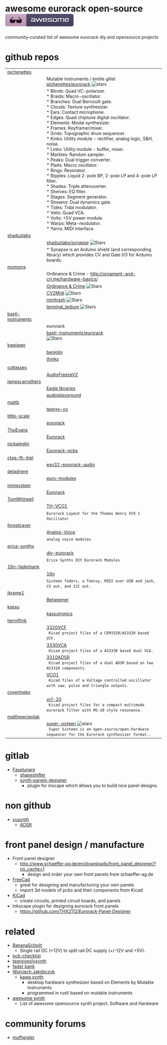 # awesome eurorack open-source ![awesome](media/awesome-badge.svg)
community-curated list of awesome eurorack diy and opensource projects

# github repos
|                                                                                                                                                                 |                                                                                                                                                                                                                                                                                                                                                                                                                                                                                                                                                                                                                                                                                                                                                                                                                                                                                                    |
|-----------------------------------------------------------------------------------------------------------------------------------------------------------------|----------------------------------------------------------------------------------------------------------------------------------------------------------------------------------------------------------------------------------------------------------------------------------------------------------------------------------------------------------------------------------------------------------------------------------------------------------------------------------------------------------------------------------------------------------------------------------------------------------------------------------------------------------------------------------------------------------------------------------------------------------------------------------------------------------------------------------------------------------------------------------------------------|
| [pichenettes](https://github.com/pichenettes) |                                                                                                                                                                                                                                                                                                                                                                                                                                                                                                                                                                                                                                                                                                                                                                                                                                                                                                    |
|                                                                                                                                                                 | Mutable Instruments / émilie gillet  <br/> [pichenettes/eurorack](https://github.com/pichenettes/eurorack) ![stars](https://img.shields.io/github/stars/pichenettes/eurorack.svg?style=social&label=Stars&maxAge=2592000)                                                                                                                                                                                                                                                                                                                                                                                                                                                                                                                                                                                                                                                                                                                                                                                                                                    |
|                                                                                                                                                                 | * Blinds: Quad VC-polarizer.<br>* Braids: Macro-oscillator.<br>* Branches: Dual Bernoulli gate.<br>* Clouds: Texture synthesizer.<br>* Ears: Contact microphone.<br>* Edges: Quad chiptune digital oscillator.<br>* Elements: Modal synthesizer.<br>* Frames: Keyframer/mixer.<br>* Grids: Topographic drum sequencer.<br>* Kinks: Utility module - rectifier, analog logic, S&H, noise.<br>* Links: Utility module - buffer, mixer.<br>* Marbles: Random sampler.<br>* Peaks: Dual trigger converter.<br>* Plaits: Macro oscillator.<br>* Rings: Resonator.<br>* Ripples: Liquid 2-pole BP, 2-pole LP and 4-pole LP filter.<br>* Shades: Triple attenuverter.<br>* Shelves: EQ filter.<br>* Stages: Segment generator.<br>* Streams: Dual dynamics gate.<br>* Tides: Tidal modulator.<br>* Veils: Quad VCA.<br>* Volts: +5V power module.<br>* Warps: Meta-modulator.<br>* Yarns: MIDI interface. |
| [shaduzlabs](https://github.com/shaduzlabs)     |                                                                                                                                                                                                                                                                                                                                                                                                                                                                                                                                                                                                                                                                                                                                                                                                                                                                                                    |
|                                                                                                                                                                 | [shaduzlabs/synapse](https://github.com/shaduzlabs/synapse) ![Stars](https://img.shields.io/github/stars/shaduzlabs/synapse.svg?style=social&label=Stars&maxAge=2592000)                                                                                                                                                                                                                                                                                                                                                                                                                                                                                                                                                                                                                                                                                                                                                                                                                                        |
|                                                                                                                                                                 | * Synapse is an Arduino shield (and corresponding library) which provides CV and Gate I/O for Arduino boards.                                                                                                                                                                                                                                                                                                                                                                                                                                                                                                                                                                                                                                                                                                                                                                                      |
| [mxmxmx](https://github.com/mxmxmx "mxmxmx")                                                                                                                     |                                                                                                                                                                                                                                                                                                                                                                                                                                                                                                                                                                                                                                                                                                                                                                                                                                                                                                    |
|                                                                                                                                                                 | Ordinance & Crime - http://ornament-and-cri.me/hardware-basics/                                                                                                                                                                                                                                                                                                                                                                                                                                                                                                                                                                                                                                                                                                                                                                                                                                                        |
|                                                                                                                                                                 | [Ordinance & Crime](https://github.com/mxmxmx/O_C "O_C") ![Stars](https://img.shields.io/github/stars/mxmxmx/O_C.svg?style=social&label=Stars&maxAge=2592000)                                                                                                                                                                                                                                                                                                                                                                                                                                                                                                                                                                                                                                                                                                                                                                                                                                          |
|                                                                                                                                                                 | [CV2Midi](https://github.com/mxmxmx/CV2Midi) ![Stars](https://img.shields.io/github/stars/mxmxmx/CV2Midi.svg?style=social&label=Stars&maxAge=2592000)                                                                                                                                                                                                                                                                                                                                                                                                                                                                                                                                                                                                                                                                                                                                                                                                                                                                             |
|                                                                                                                                                                 | [minitrash](https://github.com/mxmxmx/minitrash) ![Stars](https://img.shields.io/github/stars/mxmxmx/minitrash.svg?style=social&label=Stars&maxAge=2592000)                                                                                                                                                                                                                                                                                                                                                                                                                                                                                                                                                                                                                                                                                                                                                                                                                                                   |
|                                                                                                                                                                 | [terminal_tedium](https://github.com/mxmxmx/terminal_tedium "terminal_tedium")  ![Stars](https://img.shields.io/github/stars/mxmxmx/terminal_tedium.svg?style=social&label=Stars&maxAge=2592000)                                                                                                                                                                                                                                                                                                                                                                                                                                                                                                                                                                                                                                                                                                                                                                                                                    |
| [bastl-instruments](https://github.com/bastl-instruments "bastl-instruments")                                                                                   |                                                                                                                                                                                                                                                                                                                                                                                                                                                                                                                                                                                                                                                                                                                                                                                                                                                                                                    |
|                                                                                                                                                                 | eurorack                                                                                                                                                                                                                                                                                                                                                                                                                                                                                                                                                                                                                                                                                                                                                                                                                                                                                           |
|                                                                                                                                                                 | [bastl-instruments/eurorack](https://github.com/bastl-instruments/eurorack "bastl-instruments/eurorack") <br>![Stars](https://img.shields.io/github/stars/bastl-instruments/eurorack.svg?style=social&label=Stars&maxAge=2592000)                                                                                                                                                                                                                                                                                                                                                                                                                                                                                                                                                                                                                                                                                                                                                                                          |
| [kweiwen](https://github.com/kweiwen)                                                                                                                           |                                                                                                                                                                                                                                                                                                                                                                                                                                                                                                                                                                                                                                                                                                                                                                                                                                                                                                    |
|                                                                                                                                                                 | [benjolin](https://github.com/kweiwen/benjolin)                                                                                                                                                                                                                                                                                                                                                                                                                                                                                                                                                                                                                                                                                                                                                                                                                                                    |
|                                                                                                                                                                 | [thinks](https://github.com/kweiwen/thinks)                                                                                                                                                                                                                                                                                                                                                                                                                                                                                                                                                                                                                                                                                                                                                                                                                                                        |
|                                                                                                                                                                 |                                                                                                                                                                                                                                                                                                                                                                                                                                                                                                                                                                                                                                                                                                                                                                                                                                                                                                    |
| [cutlasses](https://github.com/cutlasses)                                                                                                                       |                                                                                                                                                                                                                                                                                                                                                                                                                                                                                                                                                                                                                                                                                                                                                                                                                                                                                                    |
|                                                                                                                                                                 | [AudioFreezeV2](https://github.com/cutlasses/AudioFreezeV2)                                                                                                                                                                                                                                                                                                                                                                                                                                                                                                                                                                                                                                                                                                                                                                                                                                        |
| [jamescarruthers](https://github.com/jamescarruthers)                                                                                                           |                                                                                                                                                                                                                                                                                                                                                                                                                                                                                                                                                                                                                                                                                                                                                                                                                                                                                                    |
|                                                                                                                                                                 | [Eagle libraries](https://github.com/jamescarruthers/Eagle)                                                                                                                                                                                                                                                                                                                                                                                                                                                                                                                                                                                                                                                                                                                                                                                                                                        |
|                                                                                                                                                                 | [audioplayground](https://github.com/jamescarruthers/audioplayground)                                                                                                                                                                                                                                                                                                                                                                                                                                                                                                                                                                                                                                                                                                                                                                                                                              |
| [mattb](https://github.com/mattb)                                                                                                                               |                                                                                                                                                                                                                                                                                                                                                                                                                                                                                                                                                                                                                                                                                                                                                                                                                                                                                                    |
|                                                                                                                                                                 | [teensy-cv](https://github.com/mattb/teensy-cv)                                                                                                                                                                                                                                                                                                                                                                                                                                                                                                                                                                                                                                                                                                                                                                                                                                                    |
| [little-scale](https://github.com/little-scale)                                                                                                                 |                                                                                                                                                                                                                                                                                                                                                                                                                                                                                                                                                                                                                                                                                                                                                                                                                                                                                                    |
|                                                                                                                                                                 | [eurorack](https://github.com/little-scale/eurorack)                                                                                                                                                                                                                                                                                                                                                                                                                                                                                                                                                                                                                                                                                                                                                                                                                                               |
| [ThoEvans](https://github.com/ThoEvans)                                                                                                                         |                                                                                                                                                                                                                                                                                                                                                                                                                                                                                                                                                                                                                                                                                                                                                                                                                                                                                                    |
|                                                                                                                                                                 | [Eurorack](https://github.com/ThoEvans/Eurorack)                                                                                                                                                                                                                                                                                                                                                                                                                                                                                                                                                                                                                                                                                                                                                                                                                                                   |
| [nickajeglin](https://github.com/nickajeglin)                                                                                                                   |                                                                                                                                                                                                                                                                                                                                                                                                                                                                                                                                                                                                                                                                                                                                                                                                                                                                                                    |
|                                                                                                                                                                 | [Eurorack-pcbs](https://github.com/nickajeglin/Eurorack-pcbs)                                                                                                                                                                                                                                                                                                                                                                                                                                                                                                                                                                                                                                                                                                                                                                                                                                      |
| [ctag-fh-kiel](https://github.com/ctag-fh-kiel)                                                                                                                 |                                                                                                                                                                                                                                                                                                                                                                                                                                                                                                                                                                                                                                                                                                                                                                                                                                                                                                    |
|                                                                                                                                                                 | [esp32-eurorack-audio](https://github.com/ctag-fh-kiel/esp32-eurorack-audio)                                                                                                                                                                                                                                                                                                                                                                                                                                                                                                                                                                                                                                                                                                                                                                                                                       |
| [deladriere](https://github.com/deladriere)                                                                                                                     |                                                                                                                                                                                                                                                                                                                                                                                                                                                                                                                                                                                                                                                                                                                                                                                                                                                                                                    |
|                                                                                                                                                                 | [euro-modules](https://github.com/deladriere/euro-modules)                                                                                                                                                                                                                                                                                                                                                                                                                                                                                                                                                                                                                                                                                                                                                                                                                                         |
| [minisystem](https://github.com/minisystem)                                                                                                                     |                                                                                                                                                                                                                                                                                                                                                                                                                                                                                                                                                                                                                                                                                                                                                                                                                                                                                                    |
|                                                                                                                                                                 | [Eurorack](https://github.com/minisystem/Eurorack)                                                                                                                                                                                                                                                                                                                                                                                                                                                                                                                                                                                                                                                                                                                                                                                                                                                 |
| [TomWhitwell](https://github.com/TomWhitwell)                                                                                                                   |                                                                                                                                                                                                                                                                                                                                                                                                                                                                                                                                                                                                                                                                                                                                                                                                                                                                                                    |
|                                                                                                                                                                 | [TH-VCO1](https://github.com/TomWhitwell/TH-VCO1)                                                                                                                                                                                                                                                                                                                                                                                                                                                                                                                                                                                                                                                                                                                                                                                                                                                  |
|                                                                                                                                                                 | ```Eurorack Layout for the Thomas Henry VCO 1 Oscillator```                                                                                                                                                                                                                                                                                                                                                                                                                                                                                                                                                                                                                                                                                                                                                                                                                                        |
| [forestcaver](https://github.com/forestcaver)                                                                                                                   |                                                                                                                                                                                                                                                                                                                                                                                                                                                                                                                                                                                                                                                                                                                                                                                                                                                                                                    |
|                                                                                                                                                                 | [Analog-Voice](https://github.com/forestcaver/Analog-Voice)                                                                                                                                                                                                                                                                                                                                                                                                                                                                                                                                                                                                                                                                                                                                                                                                                                        |
|                                                                                                                                                                 | ```analog voice modules```                                                                                                                                                                                                                                                                                                                                                                                                                                                                                                                                                                                                                                                                                                                                                                                                                                                                         |
| [erica-synths](https://github.com/erica-synths)                                                                                                                 |                                                                                                                                                                                                                                                                                                                                                                                                                                                                                                                                                                                                                                                                                                                                                                                                                                                                                                    |
|                                                                                                                                                                 | [diy-eurorack](https://github.com/erica-synths/diy-eurorack)                                                                                                                                                                                                                                                                                                                                                                                                                                                                                                                                                                                                                                                                                                                                                                                                                                       |
|                                                                                                                                                                 | ```Erica Synths DIY Eurorack Modules```                                                                                                                                                                                                                                                                                                                                                                                                                                                                                                                                                                                                                                                                                                                                                                                                                                                            |
| [16n-faderbank](https://github.com/16n-faderbank)                                                                                                               |                                                                                                                                                                                                                                                                                                                                                                                                                                                                                                                                                                                                                                                                                                                                                                                                                                                                                                    |
|                                                                                                                                                                 | [16n](https://github.com/16n-faderbank/16n)                                                                                                                                                                                                                                                                                                                                                                                                                                                                                                                                                                                                                                                                                                                                                                                                                                                        |
|                                                                                                                                                                 | ```Sixteen faders, a Teensy, MIDI over USB and jack, CV out, and I2C out.```                                                                                                                                                                                                                                                                                                                                                                                                                                                                                                                                                                                                                                                                                                                                                                                                                       |
| [jkrame1](https://github.com/jkrame1)                                                                                                                           |                                                                                                                                                                                                                                                                                                                                                                                                                                                                                                                                                                                                                                                                                                                                                                                                                                                                                                    |
|                                                                                                                                                                 | [Betweener](https://github.com/jkrame1/Betweener)                                                                                                                                                                                                                                                                                                                                                                                                                                                                                                                                                                                                                                                                                                                                                                                                                                                  |
| [kassu](https://github.com/kassu)                                                                                                                               |                                                                                                                                                                                                                                                                                                                                                                                                                                                                                                                                                                                                                                                                                                                                                                                                                                                                                                    |
|                                                                                                                                                                 | [kassutronics](https://github.com/kassu/kassutronics)                                                                                                                                                                                                                                                                                                                                                                                                                                                                                                                                                                                                                                                                                                                                                                                                                                              |
| [hermflink](https://github.com/hermflink)                                                                                                                               |                                                                                                                        |
|                                                                                                                                                                 | [3320VCF](https://github.com/hermflink/3320VCF) <br/> ```  Kicad project files of a CEM3320/AS3320 based VCF. ```                                                                                                                                                                                     |
|                                                                                                                                                                 | [3330VCA](https://github.com/hermflink/3330VCA)  <br/> ```  Kicad project files of a AS3330 based dual VCA.  ```                                                                                                                                                                                       |
|                                                                                                                                                                 | [3310ADSR](https://github.com/hermflink/3310ADSR)    <br/> ```  Kicad project files of a dual ADSR based on two AS3310 components. ```                                                                                                                                                               |
|                                                                                                                                                                 | [VCO1](https://github.com/hermflink/VCO1)        <br/> ```  Kicad files of a Voltage controlled oscillator with saw, pulse and triangle outputs. ```                                                                                                                                             |
| [covertneko](https://github.com/covertneko)                                                                                                                               |                                                                                                                        |
|                                                                                                                                                                 | [vcf-20](https://github.com/covertneko/vcf-20) <br/> ```  Kicad project files for a compact multimode eurorack filter with MS-20 style resonance. ```                                                                                                                                                                                     |
| [matthewcieplak](https://github.com/matthewcieplak)                                                                                                                               |                                                                                                                        |
|                                                                                                                                                                 | [super-sixteen](https://github.com/matthewcieplak/super-sixteen) ![stars](https://img.shields.io/github/stars/matthewcieplak/super-sixteen.svg?style=social&label=Stars&maxAge=2592000)<br/> ```  Super Sixteen is an open-source/open-hardware sequencer for the Eurorack synthesizer format.. ```                                                                                                                                                                                     |

# gitlab
 * [Faselunare](https://gitlab.com/Faselunare)
   * [shapeshifter](https://gitlab.com/Faselunare/shapeshifter)
   * [synth-panels-designer](https://gitlab.com/Faselunare/synth-panels-designer/-/tree/master)
     * plugin for inscape which allows you to build nice panel designs.
# non github
* [yusynth](http://www.yusynth.net) 
  * [ADSR](http://www.yusynth.net/Modular/EN/ADSR/index_latest.html)
  
# front panel design / manufacture
* Front panel designer
  * http://www.schaeffer-ag.de/en/downloads/front_panel_designer/?no_cache=1
    * design and order your own front panels from schaeffer-ag.de
* [FreeCad](https://github.com/FreeCAD/FreeCAD) 
  * great for designing and manufacturing your own panels
  * import 3d models of pcbs and their components from Kicad
* [KiCad](https://github.com/KiCad/kicad-source-mirror)
  * create circuits, printed circuit boards, and panels
* Inkscape plugin for designing eurorack front panels
  * https://github.com/THX2112/Eurorack-Panel-Designer
 
 # related
 * [BananaSchplit](https://github.com/pms67/BananaSchplit)
   * Single rail DC (<12V) to split rail DC supply (+/-12V and +5V).
 * [pcb-checklist](https://github.com/azonenberg/pcb-checklist)
 * [teensypolysynth](https://github.com/otem/teensypolysynth)
 * [fader bank](https://github.com/16n-faderbank/16n)
 * [Wojciech Jakóbczyk](https://github.com/wjakobczyk) 
   * [kawa synth](https://github.com/wjakobczyk/mutmidi)
     * desktop hardware synthesizer based on Elements by Mutable Instruments
     * programmed in rust! based on mutable instruments
 * [awesome synth](https://github.com/psykon/awesome-synth)
   * List of awesome opensource synth project. Software and Hardware
 
 # community forums
  * [muffwigler](https://www.muffwiggler.com/forum/index.php)
  
